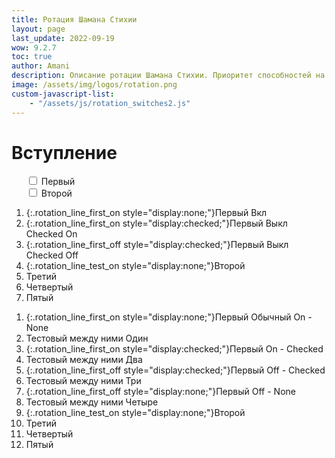 ```yaml
---
title: Ротация Шамана Стихии
layout: page
last_update: 2022-09-19
wow: 9.2.7
toc: true
author: Amani
description: Описание ротации Шамана Стихии. Приоритет способностей на этой странице динамически меняется в зависимости от того, какие выбраны таланты, легендарный предмет и ковенант.
image: /assets/img/logos/rotation.png
custom-javascript-list:
    - "/assets/js/rotation_switches2.js"
---
```


# Вступление

<ul class="rotation_switches" style="list-style-type: none;">

  <li id="rotation_switch_first" class="rotation_switch"><input type="checkbox"> Первый</li>
  <li id="rotation_switch_test" class="rotation_switch"><input type="checkbox"> Второй</li>

</ul>



1. {:.rotation_line_first_on style="display:none;"}Первый Вкл
2. {:.rotation_line_first_on style="display:checked;"}Первый Выкл Checked On
2. {:.rotation_line_first_off style="display:checked;"}Первый Выкл Checked Off
4. {:.rotation_line_test_on style="display:none;"}Второй
5. Третий
6. Четвертый
7. Пятый

<p></p>

1. {:.rotation_line_first_on style="display:none;"}Первый Обычный On - None
2. Тестовый между ними Один
3. {:.rotation_line_first_on style="display:checked;"}Первый On - Checked
4. Тестовый между ними Два
5. {:.rotation_line_first_off style="display:checked;"}Первый Off - Checked
6. Тестовый между ними Три
7. {:.rotation_line_first_off style="display:none;"}Первый Off - None
8. Тестовый между ними Четыре
9. {:.rotation_line_test_on style="display:none;"}Второй
10. Третий
11. Четвертый
12. Пятый





